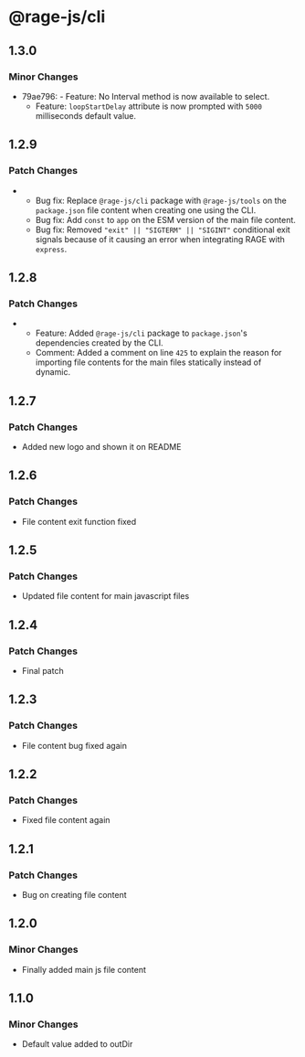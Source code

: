 # @rage-js/cli

## 1.3.0

### Minor Changes

- 79ae796: - Feature: No Interval method is now available to select.
  - Feature: `loopStartDelay` attribute is now prompted with `5000` milliseconds default value.

## 1.2.9

### Patch Changes

- - Bug fix: Replace `@rage-js/cli` package with `@rage-js/tools` on the `package.json` file content when creating one using the CLI.
  - Bug fix: Add `const` to `app` on the ESM version of the main file content.
  - Bug fix: Removed `"exit" || "SIGTERM" || "SIGINT"` conditional exit signals because of it causing an error when integrating RAGE with `express`.

## 1.2.8

### Patch Changes

- - Feature: Added `@rage-js/cli` package to `package.json`'s dependencies created by the CLI.
  - Comment: Added a comment on line `425` to explain the reason for importing file contents for the main files statically instead of dynamic.

## 1.2.7

### Patch Changes

- Added new logo and shown it on README

## 1.2.6

### Patch Changes

- File content exit function fixed

## 1.2.5

### Patch Changes

- Updated file content for main javascript files

## 1.2.4

### Patch Changes

- Final patch

## 1.2.3

### Patch Changes

- File content bug fixed again

## 1.2.2

### Patch Changes

- Fixed file content again

## 1.2.1

### Patch Changes

- Bug on creating file content

## 1.2.0

### Minor Changes

- Finally added main js file content

## 1.1.0

### Minor Changes

- Default value added to outDir
